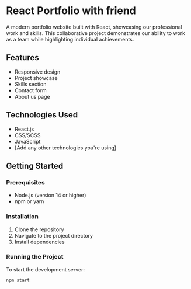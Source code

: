 # React Portfolio with friend

A modern portfolio website built with React, showcasing our professional work and skills. This collaborative project demonstrates our ability to work as a team while highlighting individual achievements.

## Features

- Responsive design
- Project showcase
- Skills section
- Contact form
- About us page

## Technologies Used

- React.js
- CSS/SCSS
- JavaScript
- [Add any other technologies you're using]

## Getting Started

### Prerequisites

- Node.js (version 14 or higher)
- npm or yarn

### Installation

1. Clone the repository
2. Navigate to the project directory
3. Install dependencies

### Running the Project

To start the development server:

```bash
npm start
```
